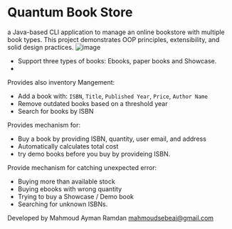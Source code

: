 # Quantum Book Store
a Java-based CLI application to manage an online bookstore with multiple book types. This project demonstrates OOP principles, extensibility, and solid design practices.
![image](https://github.com/user-attachments/assets/7585bb56-b7ff-40be-9363-cb6968c849d6)
- Support three types of books: Ebooks, paper books and Showcase.
- 
Provides also inventory Mangement:
- Add a book with: `ISBN`, `Title`, `Published Year`, `Price`, `Author Name`
- Remove outdated books based on a threshold year
- Search for books by ISBN

Provides mechanism for:
- Buy a book by providing ISBN, quantity, user email, and address
- Automatically calculates total cost
- try demo books before you buy by provideing ISBN.

Provide mechanism for catching unexpected error:
- Buying more than available stock
- Buying ebooks with wrong quantity
- Trying to buy a Showcase / Demo book
- Searching for unknown ISBNs.

Developed by Mahmoud Ayman Ramdan mahmoudsebeai@gmail.com
